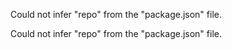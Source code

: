 Could not infer "repo" from the "package.json" file.

Could not infer "repo" from the "package.json" file.

